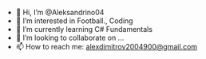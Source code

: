- 👋 Hi, I’m @Aleksandrino04
- 👀 I’m interested in Football., Coding
- 🌱 I’m currently learning C# Fundamentals
- 💞️ I’m looking to collaborate on ...
- 📫 How to reach me: alexdimitrov2004900@gmail.com

<!---
Aleksandrino04/Aleksandrino04 is a ✨ special ✨ repository because its `README.md` (this file) appears on your GitHub profile.
You can click the Preview link to take a look at your changes.
--->
